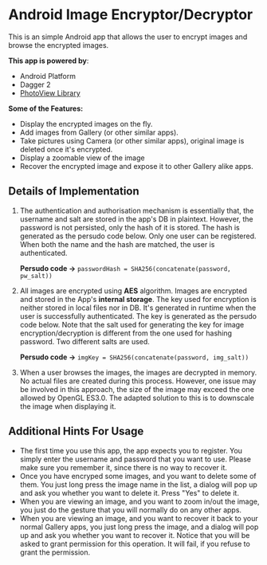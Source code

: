 # Android Image Encryptor/Decryptor

This is an simple Android app that allows the user to encrypt images and browse the encrypted images.

**This app is powered by**:

- Android Platform
- Dagger 2
- <a href="https://github.com/chrisbanes/PhotoView" target="_blank">PhotoView Library</a>

**Some of the Features:**

- Display the encrypted images on the fly.
- Add images from Gallery (or other similar apps).
- Take pictures using Camera (or other similar apps), original image is deleted once it's encrypted.
- Display a zoomable view of the image
- Recover the encrypted image and expose it to other Gallery alike apps.

## Details of Implementation

1. The authentication and authorisation mechanism is essentially that, the username and salt are stored in the app's DB in plaintext. However, the password is not persisted, only the hash of it is stored. The hash is generated as the persudo code below. Only one user can be registered. When both the name and the hash are matched, the user is authenticated.

   **Persudo code ->** `passwordHash = SHA256(concatenate(password, pw_salt))`

2. All images are encrypted using **AES** algorithm. Images are encrypted and stored in the App's **internal storage**. The key used for encryption is neither stored in local files nor in DB. It's generated in runtime when the user is successfully authenticated. The key is generated as the persudo code below. Note that the salt used for generating the key for image encryption/decryption is different from the one used for hashing password. Two different salts are used.

   **Persudo code ->** `imgKey = SHA256(concatenate(password, img_salt))`

3. When a user browses the images, the images are decrypted in memory. No actual files are created during this process. However, one issue may be involved in this approach, the size of the image may exceed the one allowed by OpenGL ES3.0. The adapted solution to this is to downscale the image when displaying it.

## Additional Hints For Usage

- The first time you use this app, the app expects you to register. You simply enter the username and password that you want to use. Please make sure you remember it, since there is no way to recover it.
- Once you have encryped some images, and you want to delete some of them. You just long press the image name in the list, a dialog will pop up and ask you whether you want to delete it. Press "Yes" to delete it.
- When you are viewing an image, and you want to zoom in/out the image, you just do the gesture that you will normally do on any other apps.
- When you are viewing an image, and you want to recover it back to your normal Gallery apps, you just long press the image, and a dialog will pop up and ask you whether you want to recover it. Notice that you will be asked to grant permission for this operation. It will fail, if you refuse to grant the permission.
